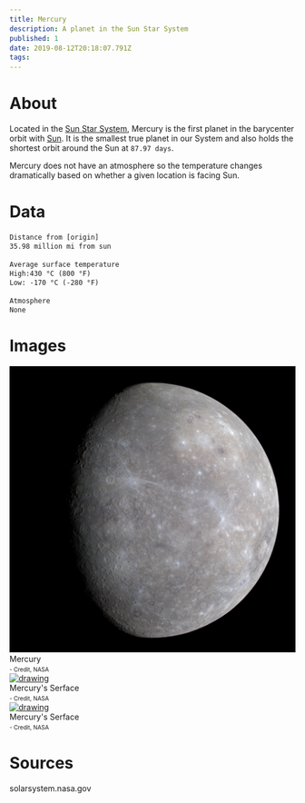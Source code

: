 ```yaml
---
title: Mercury
description: A planet in the Sun Star System
published: 1
date: 2019-08-12T20:18:07.791Z
tags: 
---
```


# About
Located in the [Sun Star System](/astronomical/star-system/sun-star-system), Mercury is the first planet in the barycenter orbit with [Sun](/astronomical/star/sun). It is the smallest true planet in our System and also holds the shortest orbit around the Sun at `87.97 days`.

Mercury does not have an atmosphere so the temperature changes dramatically based on whether a given location is facing Sun.


# Data

```text
Distance from [origin]
35.98 million mi from sun

Average surface temperature
High:430 °C (800 °F)
Low: -170 °C (-280 °F)

Atmosphere
None
```


# Images
<link rel="stylesheet" href="/uploads/css/core.css">

<div class="gallery">
	<a target="_blank" href="/uploads/planets/mercury/mercury-color.jpg">
		<img src="/uploads/planets/mercury/mercury-color.jpg" alt="drawing"/>
	</a>
	<div class="desc">Mercury<br><font size="1">- Credit, NASA</font></div>
</div>

<div class="gallery">
	<a target="_blank" href="/uploads/planets/mercury/mercury-serface.jpg">
		<img src="/uploads/planets/mercury/mercury-serface.jpg" alt="drawing"/>
	</a>
	<div class="desc">Mercury's Serface<br><font size="1">- Credit, NASA</font></div>
</div>

<div class="gallery">
	<a target="_blank" href="/uploads/planets/mercury/mercury-serface2.jpg">
		<img src="/uploads/planets/mercury/mercury-serface2.jpg" alt="drawing"/>
	</a>
	<div class="desc">Mercury's Serface<br><font size="1">- Credit, NASA</font></div>
</div>

# Sources
solarsystem.nasa.gov